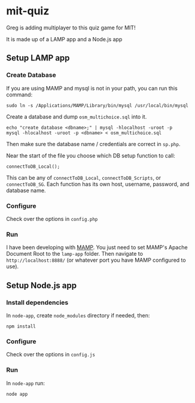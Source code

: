 mit-quiz
========

Greg is adding multiplayer to this quiz game for MIT!

It is made up of a LAMP app and a Node.js app

## Setup LAMP app

### Create Database

If you are using MAMP and mysql is not in your path, you can run this command:

    sudo ln -s /Applications/MAMP/Library/bin/mysql /usr/local/bin/mysql

Create a database and dump `osm_multichoice.sql` into it.

    echo "create database <dbname>;" | mysql -hlocalhost -uroot -p
    mysql -hlocalhost -uroot -p <dbname> < osm_multichoice.sql

Then make sure the database name / credentials are correct in `sp.php`.

Near the start of the file you choose which DB setup function to call:

    connectToDB_Local();

This can be any of `connectToDB_Local`, `connectToDB_Scripts`, or `connectToDB_SG`. Each function has its own host, username, password, and database name.

### Configure

Check over the options in `config.php`

### Run

I have been developing with [MAMP](http://www.mamp.info/). You just need to set MAMP's Apache Document Root to the `lamp-app` folder. Then navigate to `http://localhost:8888/` (or whatever port you have MAMP configured to use).

## Setup Node.js app

### Install dependencies

In `node-app`, create `node_modules` directory if needed, then:

    npm install

### Configure

Check over the options in `config.js`

### Run

In `node-app` run:

    node app